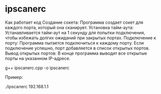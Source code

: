 # ipscanerc

Как работает код
Создание сокета: Программа создает сокет для каждого порта, который она сканирует.
Установка тайм-аута: Устанавливается тайм-аут на 1 секунду для попытки подключения, чтобы избежать долгих ожиданий при закрытых портах.
Подключение к порту: Программа пытается подключиться к каждому порту. Если подключение успешно, порт добавляется в список открытых портов.
Вывод открытых портов: В конце программа выводит все открытые порты на указанном IP-адресе.


g++ ipscanerc.cpp -o ipscanerc

Пример:

./ipscanerc 192.168.1.1
